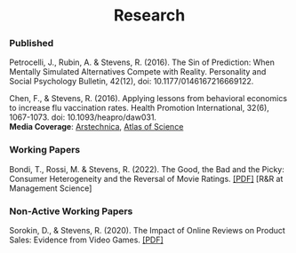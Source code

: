 <center> <h1> Research </h1> </center>

### Published 

Petrocelli, J., Rubin, A. & Stevens, R. (2016). The Sin of Prediction: When Mentally Simulated Alternatives Compete with Reality. Personality and Social Psychology Bulletin, 42(12), doi: 10.1177/0146167216669122. <br/>

Chen, F., & Stevens, R. (2016). Applying lessons from behavioral economics to increase flu vaccination rates. Health Promotion International, 32(6), 1067-1073. doi: 10.1093/heapro/daw031.  
**Media Coverage**: [Arstechnica](https://arstechnica.com/science/2016/05/how-cognitive-biases-contribute-to-people-refusing-the-flu-vaccine/), [Atlas of Science](https://atlasofscience.org/using-behavioral-economics-to-increase-flu-vaccination-rate/)

### Working Papers

Bondi, T., Rossi, M. & Stevens, R. (2022). The Good, the Bad and the Picky: Consumer Heterogeneity and the Reversal of Movie Ratings. [[PDF]](https://www.tommasobondi.com/_files/ugd/31323e_f4a9ab67cbf84808938c191ef5739560.pdf) [R&R at Management Science]

### Non-Active Working Papers 

Sorokin, D., & Stevens, R. (2020). The Impact of Online Reviews on Product Sales: Evidence from Video Games. [[PDF]](https://www.dropbox.com/s/w5r9afqykvc82md/DescriptivePaper.pdf?dl=0)



